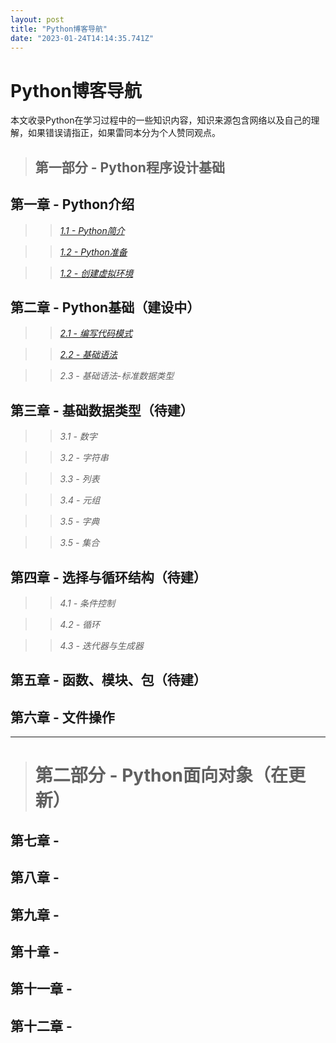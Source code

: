 ```yaml
---
layout: post
title: "Python博客导航"
date: "2023-01-24T14:14:35.741Z"
---
```

Python博客导航
==========

本文收录Python在学习过程中的一些知识内容，知识来源包含网络以及自己的理解，如果错误请指正，如果雷同本分为个人赞同观点。

> 第一部分 - Python程序设计基础
> -------------------

  

**第一章 - Python介绍**
------------------

> > _[1.1 - Python简介](https://www.cnblogs.com/WangZhaoWei/articles/17064342.html)_

> > _[1.2 - Python准备](https://www.cnblogs.com/WangZhaoWei/articles/17064342.html)_

> > _[1.2 - 创建虚拟环境](https://www.cnblogs.com/WangZhaoWei/articles/17064342.html)_

**第二章 - Python基础**（建设中）
-----------------------

> > _[2.1 - 编写代码模式](https://www.cnblogs.com/WangZhaoWei/articles/17066368.html)_

> > _[2.2 - 基础语法](https://www.cnblogs.com/WangZhaoWei/articles/17066368.html)_

> > _2.3 - 基础语法-标准数据类型_

**第三章 - 基础数据类型**（待建）
--------------------

> > _3.1 - 数字_

> > _3.2 - 字符串_

> > _3.3 - 列表_

> > _3.4 - 元组_

> > _3.5 - 字典_

> > _3.5 - 集合_

**第四章 - 选择与循环结构**（待建）
---------------------

> > _4.1 - 条件控制_

> > _4.2 - 循环_

> > _4.3 - 迭代器与生成器_

**第五章 - 函数、模块、包**（待建）
---------------------

> > 

> > 

> > 

**第六章 - 文件操作**
--------------

> > 

> > 

> > 

  

* * *

  

> 第二部分 - Python面向对象（在更新）
> ======================

**第七章 -**
---------

**第八章 -**
---------

**第九章 -**
---------

**第十章 -**
---------

**第十一章 -**
----------

**第十二章 -**
----------
